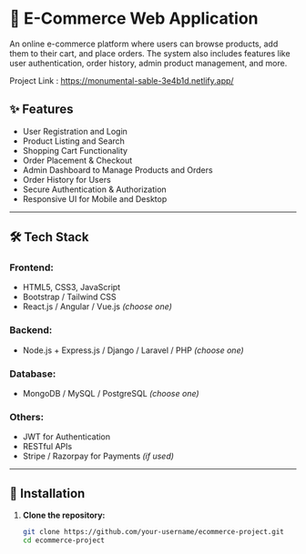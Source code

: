 # 🛒 E-Commerce Web Application

An online e-commerce platform where users can browse products, add them to their cart, and place orders. The system also includes features like user authentication, order history, admin product management, and more.

Project Link : https://monumental-sable-3e4b1d.netlify.app/

## ✨ Features

- User Registration and Login
- Product Listing and Search
- Shopping Cart Functionality
- Order Placement & Checkout
- Admin Dashboard to Manage Products and Orders
- Order History for Users
- Secure Authentication & Authorization
- Responsive UI for Mobile and Desktop

---

## 🛠 Tech Stack

### Frontend:
- HTML5, CSS3, JavaScript
- Bootstrap / Tailwind CSS
- React.js / Angular / Vue.js *(choose one)*

### Backend:
- Node.js + Express.js / Django / Laravel / PHP *(choose one)*

### Database:
- MongoDB / MySQL / PostgreSQL *(choose one)*

### Others:
- JWT for Authentication
- RESTful APIs
- Stripe / Razorpay for Payments *(if used)*

---

## 🚀 Installation

1. **Clone the repository:**

   ```bash
   git clone https://github.com/your-username/ecommerce-project.git
   cd ecommerce-project
